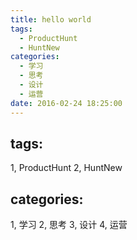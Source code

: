 ```yaml
---
title: hello world
tags:
  - ProductHunt
  - HuntNew
categories:
  - 学习
  - 思考
  - 设计
  - 运营
date: 2016-02-24 18:25:00
---
```


## tags:

  1, ProductHunt
  2, HuntNew
  
## categories:
  1, 学习
  2, 思考
  3, 设计
  4, 运营